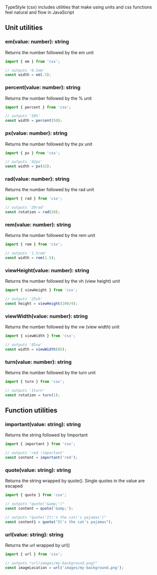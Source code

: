  TypeStyle (csx) includes utilities that make using units and css functions feel natural and flow in JavaScript

## Unit utilities

### em(value: number): string
Returns the number followed by the em unit

```typescript
import { em } from 'csx';

// outputs '0.5em'
const width = em(.5);
```

### percent(value: number): string
Returns the number followed by the % unit

```typescript
import { percent } from 'csx';

// outputs '50%'
const width = percent(50);
```

### px(value: number): string
Returns the number followed by the px unit

```typescript
import { px } from 'csx';

// outputs '42px'
const width = px(42);
```

### rad(value: number): string
Returns the number followed by the rad unit

```typescript
import { rad } from 'csx';

// outputs '20rad'
const rotation = rad(20);
```

### rem(value: number): string
Returns the number followed by the rem unit

```typescript
import { rem } from 'csx';

// outputs '1.5rem'
const width = rem(1.5);
```

### viewHeight(value: number): string
Returns the number followed by the vh (view height) unit

```typescript
import { viewHeight } from 'csx';

// outputs '25vh'
const height = viewHeight(100/4);
```

### viewWidth(value: number): string
Returns the number followed by the vw (view width) unit

```typescript
import { viewWidth } from 'csx';

// outputs '85vw'
const width = viewWidth(85);
```

### turn(value: number): string
Returns the number followed by the turn unit

```typescript
import { turn } from 'csx';

// outputs '1turn'
const rotation = turn(1);
```


## Function utilities

### important(value: string): string

Returns the string followed by !important

```typescript
import { important } from 'csx';

// outputs 'red !important'
const content = important('red');
```

### quote(value: string): string

Returns the string wrapped by quote().  Single quotes in the value are escaped 

```typescript
import { quote } from 'csx';

// outputs "quote('&amp;')"
const content = quote('&amp;');

// outputs "quote('It\'s the cat\'s pajamas')"
const content1 = quote("It's the cat's pajamas");
```

### url(value: string): string

Returns the url wrapped by url()

```typescript
import { url } from 'csx';

// outputs "url(images/my-background.png)"
const imageLocation = url('images/my-background.png');
```